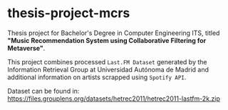 # thesis-project-mcrs
Thesis project for Bachelor's Degree in Computer Engineering ITS, titled **"Music Recommendation System using Collaborative Filtering for Metaverse"**.

This project combines processed `Last.FM Dataset` generated by the Information Retrieval Group at Universidad Autónoma de Madrid and additional information on artists scrapped using `Spotify API`.

Dataset can be found in:
https://files.grouplens.org/datasets/hetrec2011/hetrec2011-lastfm-2k.zip
